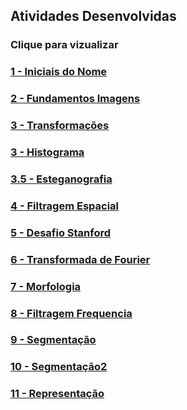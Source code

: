 ## Atividades Desenvolvidas
### Clique para vizualizar
### [1 - Iniciais do Nome](1-Iniciais/note.ipynb)
### [2 - Fundamentos Imagens](2-Fundamentos_Imagens/note.ipynb)
### [3 - Transformações](3-Transformações%20e%20Histograma/note1.ipynb)
### [3 - Histograma](3-Transformações%20e%20Histograma/note2.ipynb)
### [3.5 - Esteganografia](3.5-Esteganografia/note.ipynb)
### [4 - Filtragem Espacial](4-Filtragem%20Espacial/note.ipynb)
### [5 - Desafio Stanford](5-Desafio%20Stanford/note.ipynb)
### [6 - Transformada de Fourier](6-Transformada%20de%20Fourier/note.ipynb)
### [7 - Morfologia](7-Morfologia/note.ipynb)
### [8 - Filtragem Frequencia](8-Filtragem%20Frequencia/note.ipynb)
### [9 - Segmentação](9-Segmentação/note.ipynb)
### [10 - Segmentação2](10-Segmentação2/note.ipynb)
### [11 - Representação](11-Representação/note.ipynb)